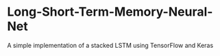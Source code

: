 # Long-Short-Term-Memory-Neural-Net
A simple implementation of a stacked LSTM using TensorFlow and Keras 
